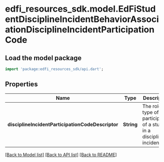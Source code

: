 # edfi_resources_sdk.model.EdFiStudentDisciplineIncidentBehaviorAssociationDisciplineIncidentParticipationCode

## Load the model package
```dart
import 'package:edfi_resources_sdk/api.dart';
```

## Properties
Name | Type | Description | Notes
------------ | ------------- | ------------- | -------------
**disciplineIncidentParticipationCodeDescriptor** | **String** | The role or type of participation of a student in a discipline incident. | 

[[Back to Model list]](../README.md#documentation-for-models) [[Back to API list]](../README.md#documentation-for-api-endpoints) [[Back to README]](../README.md)


